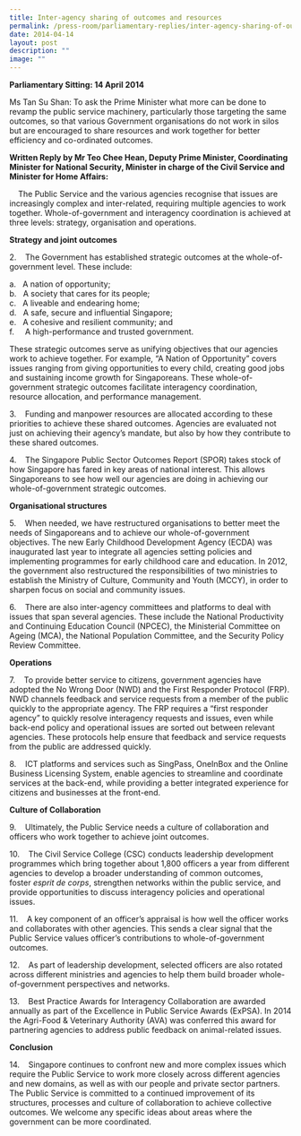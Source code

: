 ```yaml
---
title: Inter‑agency sharing of outcomes and resources
permalink: /press-room/parliamentary-replies/inter-agency-sharing-of-outcomes-and-resources/
date: 2014-04-14
layout: post
description: ""
image: ""
---
```


**Parliamentary Sitting: 14 April 2014**

Ms Tan Su Shan: To ask the Prime Minister what more can be done to revamp the public service machinery, particularly those targeting the same outcomes, so that various Government organisations do not work in silos but are encouraged to share resources and work together for better efficiency and co-ordinated outcomes.  
  
  
**Written Reply by Mr Teo Chee Hean, Deputy Prime Minister, Coordinating Minister for National Security, Minister in charge of the Civil Service and Minister for Home Affairs:**

    The Public Service and the various agencies recognise that issues are increasingly complex and inter-related, requiring multiple agencies to work together. Whole-of-government and interagency coordination is achieved at three levels: strategy, organisation and operations.

**Strategy and joint outcomes**

2.    The Government has established strategic outcomes at the whole-of-government level. These include:

a.   A nation of opportunity;  
b.   A society that cares for its people;  
c.   A liveable and endearing home;  
d.   A safe, secure and influential Singapore;  
e.   A cohesive and resilient community; and  
f.     A high-performance and trusted government.

These strategic outcomes serve as unifying objectives that our agencies work to achieve together. For example, “A Nation of Opportunity” covers issues ranging from giving opportunities to every child, creating good jobs and sustaining income growth for Singaporeans. These whole-of-government strategic outcomes facilitate interagency coordination, resource allocation, and performance management.

3.    Funding and manpower resources are allocated according to these priorities to achieve these shared outcomes. Agencies are evaluated not just on achieving their agency’s mandate, but also by how they contribute to these shared outcomes.

4.    The Singapore Public Sector Outcomes Report (SPOR) takes stock of how Singapore has fared in key areas of national interest. This allows Singaporeans to see how well our agencies are doing in achieving our whole-of-government strategic outcomes.

**Organisational structures**

5.    When needed, we have restructured organisations to better meet the needs of Singaporeans and to achieve our whole-of-government objectives. The new Early Childhood Development Agency (ECDA) was inaugurated last year to integrate all agencies setting policies and implementing programmes for early childhood care and education. In 2012, the government also restructured the responsibilities of two ministries to establish the Ministry of Culture, Community and Youth (MCCY), in order to sharpen focus on social and community issues.

6.    There are also inter-agency committees and platforms to deal with issues that span several agencies. These include the National Productivity and Continuing Education Council (NPCEC), the Ministerial Committee on Ageing (MCA), the National Population Committee, and the Security Policy Review Committee.

**Operations**

7.    To provide better service to citizens, government agencies have adopted the No Wrong Door (NWD) and the First Responder Protocol (FRP). NWD channels feedback and service requests from a member of the public quickly to the appropriate agency. The FRP requires a “first responder agency” to quickly resolve interagency requests and issues, even while back-end policy and operational issues are sorted out between relevant agencies. These protocols help ensure that feedback and service requests from the public are addressed quickly.

8.    ICT platforms and services such as SingPass, OneInBox and the Online Business Licensing System, enable agencies to streamline and coordinate services at the back-end, while providing a better integrated experience for citizens and businesses at the front-end.

**Culture of Collaboration**

9.    Ultimately, the Public Service needs a culture of collaboration and officers who work together to achieve joint outcomes.

10.    The Civil Service College (CSC) conducts leadership development programmes which bring together about 1,800 officers a year from different agencies to develop a broader understanding of common outcomes, foster _esprit de corps_, strengthen networks within the public service, and provide opportunities to discuss interagency policies and operational issues.

11.    A key component of an officer’s appraisal is how well the officer works and collaborates with other agencies. This sends a clear signal that the Public Service values officer’s contributions to whole-of-government outcomes.

12.    As part of leadership development, selected officers are also rotated across different ministries and agencies to help them build broader whole-of-government perspectives and networks.

13.    Best Practice Awards for Interagency Collaboration are awarded annually as part of the Excellence in Public Service Awards (ExPSA). In 2014 the Agri-Food & Veterinary Authority (AVA) was conferred this award for partnering agencies to address public feedback on animal-related issues.

**Conclusion**

14.    Singapore continues to confront new and more complex issues which require the Public Service to work more closely across different agencies and new domains, as well as with our people and private sector partners. The Public Service is committed to a continued improvement of its structures, processes and culture of collaboration to achieve collective outcomes. We welcome any specific ideas about areas where the government can be more coordinated.